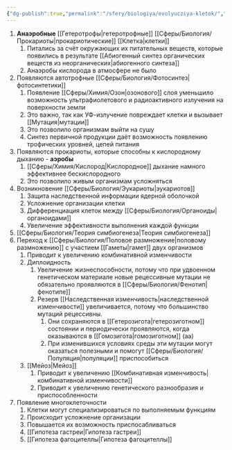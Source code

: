 ```yaml
---
{"dg-publish":true,"permalink":"/sfery/biologiya/evolyucziya-kletok/","tags":["Эволюция"]}
---
```


1. **Анаэробные** [[Гетеротрофы\|гетеротрофные]] [[Сферы/Биология/Прокариоты\|прокариотические]] [[Клетка\|клетки]]
	1. Питались за счёт окружающих их питательных веществ, которые появились в результате [[Абиогенный синтез органических веществ из неорганических\|абиогенного синтеза]]
	2. Анаэробы кислорода в атмосфере не было
2. Появляются автотрофные [[Сферы/Биология/Фотосинтез\|фотосинтетики]] 
	1. Появление [[Сферы/Химия/Озон\|озонового]] слоя уменьшило возможность ультрафиолетового и радиоактивного излучения на поверхности земли 
	2. Это важно, так как УФ-излучение повреждает клетки и вызывает [[Мутация\|мутации]]
	3. Это позволило организмам выйти на сушу 
	4. Синтез первичной продукции даёт возможность появлению трофических уровней, цепей питания 
3. Появляются прокариоты, которые способны к кислородному дыханию - **аэробы**
	1. [[Сферы/Химия/Кислород\|Кислородное]] дыхание намного эффективнее бескислородного 
	2. Это позволило живым организмам усложняться 
4. Возникновение [[Сферы/Биология/Эукариоты\|эукариотов]]
	1. Защита наследственной информации ядерной оболочкой 
	2. Усложнение организации клетки 
	3. Дифференциация клеток между [[Сферы/Биология/Органоиды\|органоидами]]
	4. Увеличение эффективности выполнения каждой функции 
5. [[Сферы/Биология/Теория симбиогенеза\|Теория симбиогенеза]] 
6. Переход к [[Сферы/Биология/Половое размножение\|половому размножению]] с участием [[Гаметы\|гамет]] двух организмов 
	1. Приводит к увеличению комбинативной изменчивости 
	2. Диплоидность 
		1. Увеличение жизнеспособности, потому что при удвоенном генетическом материале новые рецессивные мутации не обязательно проявляются в [[Сферы/Биология/Фенотип\|фенотипе]]
		2. Резерв [[Наследственная изменчивость\|наследственной изменчивости]] увеличивается, потому что большинство мутаций рецессивны. 
			1. Они сохраняются в [[Гетерозигота\|гетерозиготном]] состоянии и периодически проявляются, когда оказываются в [[Гомозигота\|гомозиготном]] (аа)
			2. При изменившихся условиях среды эти мутации могут оказаться полезными и помогут [[Сферы/Биология/Популяция\|популяции]] приспособиться
	3. [[Мейоз\|Мейоз]]
		1. Приводит к увеличению [[Комбинативная изменчивость\|комбинативной изменчивости]]
		2. Приводит к увеличению генетического разнообразия и приспособленности
7. Появление многоклеточности 
	1. Клетки могут специализироваться по выполняемым функциям 
	2. Происходит усложнение организации 
	3. Повышается их возможность приспосабливаться 
	4. [[Гипотеза гастреи\|Гипотеза гастреи]]
	5. [[Гипотеза фагоцителлы\|Гипотеза фагоцителлы]] 